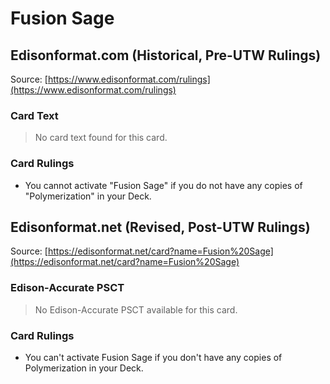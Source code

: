 # Fusion Sage

## Edisonformat.com (Historical, Pre-UTW Rulings)

Source: [https://www.edisonformat.com/rulings](https://www.edisonformat.com/rulings)

### Card Text

> No card text found for this card.

### Card Rulings

*   You cannot activate "Fusion Sage" if you do not have any copies of "Polymerization" in your Deck.

## Edisonformat.net (Revised, Post-UTW Rulings)

Source: [https://edisonformat.net/card?name=Fusion%20Sage](https://edisonformat.net/card?name=Fusion%20Sage)

### Edison-Accurate PSCT

> No Edison-Accurate PSCT available for this card.

### Card Rulings

*   You can't activate Fusion Sage if you don't have any copies of Polymerization in your Deck.
            